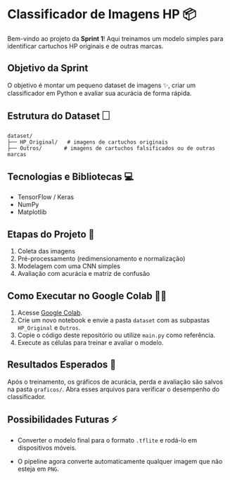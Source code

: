 # Classificador de Imagens HP 📦

Bem-vindo ao projeto da **Sprint 1**! Aqui treinamos um modelo simples para identificar cartuchos HP originais e de outras marcas.

## Objetivo da Sprint
O objetivo é montar um pequeno dataset de imagens ✨, criar um classificador em Python e avaliar sua acurácia de forma rápida.

## Estrutura do Dataset 🗌

```
dataset/
├── HP_Original/   # imagens de cartuchos originais
├── Outros/       # imagens de cartuchos falsificados ou de outras marcas
```

## Tecnologias e Bibliotecas 💻
- TensorFlow / Keras
- NumPy
- Matplotlib

## Etapas do Projeto 📝
1. Coleta das imagens
2. Pré-processamento (redimensionamento e normalização)
3. Modelagem com uma CNN simples
4. Avaliação com acurácia e matriz de confusão

## Como Executar no Google Colab 👨‍💻
1. Acesse [Google Colab](https://colab.research.google.com/).
2. Crie um novo notebook e envie a pasta `dataset` com as subpastas `HP_Original` e `Outros`.
3. Copie o código deste repositório ou utilize `main.py` como referência.
4. Execute as células para treinar e avaliar o modelo.

## Resultados Esperados 🎉
Após o treinamento, os gráficos de acurácia, perda e avaliação são salvos na pasta `graficos/`. Abra esses arquivos para verificar o desempenho do classificador.

## Possibilidades Futuras ⚡
- Converter o modelo final para o formato `.tflite` e rodá-lo em dispositivos móveis.

- O pipeline agora converte automaticamente qualquer imagem que não esteja em `PNG`.
